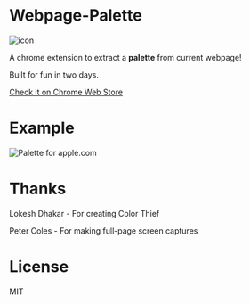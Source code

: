 # Webpage-Palette
![icon](http://i.imgur.com/x2sHA5Q.png "icon for Webpage-Palette")

A chrome extension to extract a **palette** from current webpage!

Built for fun in two days.

[Check it on Chrome Web Store](https://chrome.google.com/webstore/detail/webpage-palette/mijaclaafpfelglilelknpmoknkbdaca)

# Example
![Palette for apple.com](http://i.imgur.com/ief3Fzy.jpg "Palette for apple.com")

# Thanks

Lokesh Dhakar - For creating Color Thief

Peter Coles - For making full-page screen captures

# License
MIT
